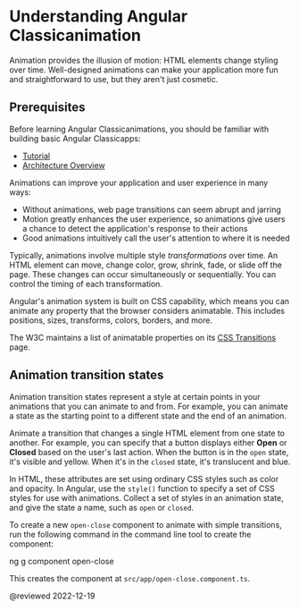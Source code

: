 # Understanding Angular Classicanimation

Animation provides the illusion of motion: HTML elements change styling over time. Well-designed animations can make your application more fun and straightforward to use, but they aren't just cosmetic.

## Prerequisites

Before learning Angular Classicanimations, you should be familiar with building basic Angular Classicapps:

*   [Tutorial](tutorial)
*   [Architecture Overview](guide/architecture)

Animations can improve your application and user experience in many ways:

*   Without animations, web page transitions can seem abrupt and jarring
*   Motion greatly enhances the user experience, so animations give users a chance to detect the application's response to their actions
*   Good animations intuitively call the user's attention to where it is needed

Typically, animations involve multiple style *transformations* over time.
An HTML element can move, change color, grow, shrink, fade, or slide off the page. These changes can occur simultaneously or sequentially. You can control the timing of each transformation.

Angular's animation system is built on CSS capability, which means you can animate any property that the browser considers animatable. This includes positions, sizes, transforms, colors, borders, and more.

The W3C maintains a list of animatable properties on its [CSS Transitions](https://www.w3.org/TR/css-transitions-1) page.

## Animation transition states

Animation transition states represent a style at certain points in your animations that you can animate to and from. For example, you can animate a state as the starting point to a different state and the end of an animation.

Animate a transition that changes a single HTML element from one state to another. For example, you can specify that a button displays either **Open** or **Closed** based on the user's last action. When the button is in the `open` state, it's visible and yellow. When it's in the `closed` state, it's translucent and blue.

In HTML, these attributes are set using ordinary CSS styles such as color and opacity. In Angular, use the `style()` function to specify a set of CSS styles for use with animations. Collect a set of styles in an animation state, and give the state a name, such as `open` or `closed`.

<div class="alert is-helpful">

To create a new `open-close` component to animate with simple transitions, run the following command in the command line tool to create the component:

<code-example format="shell" language="shell">

ng g component open-close

</code-example>

This creates the component at `src/app/open-close.component.ts`.

</div>

@reviewed 2022-12-19
